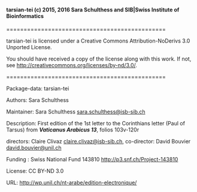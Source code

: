 #### tarsian-tei (c) 2015, 2016 Sara Schulthess and SIB|Swiss Institute of Bioinformatics

==============================================

tarsian-tei is licensed under a Creative Commons Attribution-NoDerivs 3.0 Unported License.

You should have received a copy of the license along with this work.  If not, see http://creativecommons.org/licenses/by-nd/3.0/.

==============================================

Package-data: tarsian-tei

Authors: Sara Schulthess

Maintainer: Sara Schulthess <sara.schulthess@isb-sib.ch>

Description:  First edition of the 1st letter to the Corinthians letter (Paul of Tarsus) from **_Vaticanus Arabicus 13_**, folios 103v-120r

directors: Claire Clivaz <claire.clivaz@isb-sib.ch>, co-director: David Bouvier <david.bouvier@unil.ch>

Funding : Swiss National Fund 143810 <http://p3.snf.ch/Project-143810>

License: CC BY-ND 3.0

URL: http://wp.unil.ch/nt-arabe/edition-electronique/

